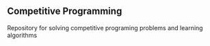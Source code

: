 ## Competitive Programming
Repository for solving competitive programing problems and learning algorithms
